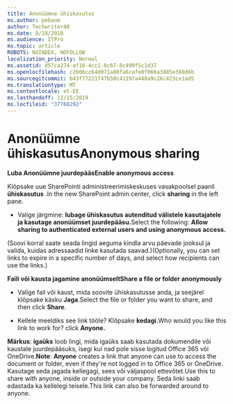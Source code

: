 ```yaml
---
title: Anonüümne ühiskasutus
ms.author: pebaum
author: Techwriter40
ms.date: 9/18/2018
ms.audience: ITPro
ms.topic: article
ROBOTS: NOINDEX, NOFOLLOW
localization_priority: Normal
ms.assetid: d57ca274-af16-4cc1-8c67-8c499f5c1d37
ms.openlocfilehash: c2b06cc64d071a80fa6cafe0f066a3885e388d6b
ms.sourcegitcommit: b43f77221f47b50c41197a448a9c26c423ce1ad5
ms.translationtype: MT
ms.contentlocale: et-EE
ms.lasthandoff: 11/15/2019
ms.locfileid: "37768292"
---
```

# <a name="anonymous-sharing"></a><span data-ttu-id="de832-102">Anonüümne ühiskasutus</span><span class="sxs-lookup"><span data-stu-id="de832-102">Anonymous sharing</span></span>

 <span data-ttu-id="de832-103">**Luba Anonüümne juurdepääs**</span><span class="sxs-lookup"><span data-stu-id="de832-103">**Enable anonymous access**</span></span>
  
<span data-ttu-id="de832-104">Klõpsake uue SharePointi administreerimiskeskuses vasakpoolsel paanil **ühiskasutus** .</span><span class="sxs-lookup"><span data-stu-id="de832-104">In the new SharePoint admin center, click **sharing** in the left pane.</span></span> 
  
- <span data-ttu-id="de832-105">Valige järgmine: **lubage ühiskasutus autenditud välistele kasutajatele ja kasutage anonüümset juurdepääsu.**</span><span class="sxs-lookup"><span data-stu-id="de832-105">Select the following: **Allow sharing to authenticated external users and using anonymous access.**</span></span>
  
<span data-ttu-id="de832-106">(Soovi korral saate seada lingid aeguma kindla arvu päevade jooksul ja valida, kuidas adressaadid linke kasutada saavad.)</span><span class="sxs-lookup"><span data-stu-id="de832-106">(Optionally, you can set links to expire in a specific number of days, and select how recipients can use the links.)</span></span>
    
 <span data-ttu-id="de832-107">**Faili või kausta jagamine anonüümselt**</span><span class="sxs-lookup"><span data-stu-id="de832-107">**Share a file or folder anonymously**</span></span>
  
- <span data-ttu-id="de832-108">Valige fail või kaust, mida soovite ühiskasutusse anda, ja seejärel klõpsake käsku **Jaga**.</span><span class="sxs-lookup"><span data-stu-id="de832-108">Select the file or folder you want to share, and then click **Share**.</span></span> 
    
- <span data-ttu-id="de832-109">Kellele meeldiks see link tööle? Klõpsake **kedagi.**</span><span class="sxs-lookup"><span data-stu-id="de832-109">Who would you like this link to work for? click **Anyone.**</span></span>
  
 <span data-ttu-id="de832-110">**Märkus**: **igaüks** loob lingi, mida igaüks saab kasutada dokumendile või kaustale juurdepääsuks, isegi kui nad pole sisse logitud Office 365 või OneDrive.</span><span class="sxs-lookup"><span data-stu-id="de832-110">**Note**: **Anyone** creates a link that anyone can use to access the document or folder, even if they're not logged in to Office 365 or OneDrive.</span></span> <span data-ttu-id="de832-111">Kasutage seda jagada kellegagi, sees või väljaspool ettevõtet.</span><span class="sxs-lookup"><span data-stu-id="de832-111">Use this to share with anyone, inside or outside your company.</span></span> <span data-ttu-id="de832-112">Seda linki saab edastada ka kellelegi teisele.</span><span class="sxs-lookup"><span data-stu-id="de832-112">This link can also be forwarded around to anyone.</span></span> 
    

